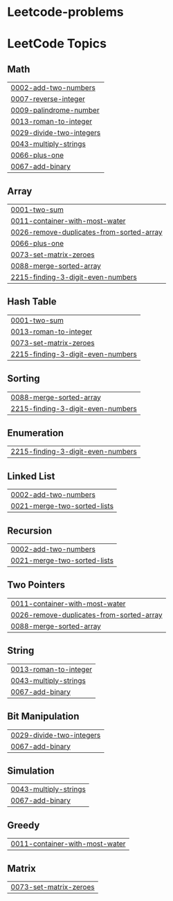 # Leetcode-problems
<!---LeetCode Topics Start-->
# LeetCode Topics
## Math
|  |
| ------- |
| [0002-add-two-numbers](https://github.com/RahulRaj0904/Leetcode-problems/tree/master/0002-add-two-numbers) |
| [0007-reverse-integer](https://github.com/RahulRaj0904/Leetcode-problems/tree/master/0007-reverse-integer) |
| [0009-palindrome-number](https://github.com/RahulRaj0904/Leetcode-problems/tree/master/0009-palindrome-number) |
| [0013-roman-to-integer](https://github.com/RahulRaj0904/Leetcode-problems/tree/master/0013-roman-to-integer) |
| [0029-divide-two-integers](https://github.com/RahulRaj0904/Leetcode-problems/tree/master/0029-divide-two-integers) |
| [0043-multiply-strings](https://github.com/RahulRaj0904/Leetcode-problems/tree/master/0043-multiply-strings) |
| [0066-plus-one](https://github.com/RahulRaj0904/Leetcode-problems/tree/master/0066-plus-one) |
| [0067-add-binary](https://github.com/RahulRaj0904/Leetcode-problems/tree/master/0067-add-binary) |
## Array
|  |
| ------- |
| [0001-two-sum](https://github.com/RahulRaj0904/Leetcode-problems/tree/master/0001-two-sum) |
| [0011-container-with-most-water](https://github.com/RahulRaj0904/Leetcode-problems/tree/master/0011-container-with-most-water) |
| [0026-remove-duplicates-from-sorted-array](https://github.com/RahulRaj0904/Leetcode-problems/tree/master/0026-remove-duplicates-from-sorted-array) |
| [0066-plus-one](https://github.com/RahulRaj0904/Leetcode-problems/tree/master/0066-plus-one) |
| [0073-set-matrix-zeroes](https://github.com/RahulRaj0904/Leetcode-problems/tree/master/0073-set-matrix-zeroes) |
| [0088-merge-sorted-array](https://github.com/RahulRaj0904/Leetcode-problems/tree/master/0088-merge-sorted-array) |
| [2215-finding-3-digit-even-numbers](https://github.com/RahulRaj0904/Leetcode-problems/tree/master/2215-finding-3-digit-even-numbers) |
## Hash Table
|  |
| ------- |
| [0001-two-sum](https://github.com/RahulRaj0904/Leetcode-problems/tree/master/0001-two-sum) |
| [0013-roman-to-integer](https://github.com/RahulRaj0904/Leetcode-problems/tree/master/0013-roman-to-integer) |
| [0073-set-matrix-zeroes](https://github.com/RahulRaj0904/Leetcode-problems/tree/master/0073-set-matrix-zeroes) |
| [2215-finding-3-digit-even-numbers](https://github.com/RahulRaj0904/Leetcode-problems/tree/master/2215-finding-3-digit-even-numbers) |
## Sorting
|  |
| ------- |
| [0088-merge-sorted-array](https://github.com/RahulRaj0904/Leetcode-problems/tree/master/0088-merge-sorted-array) |
| [2215-finding-3-digit-even-numbers](https://github.com/RahulRaj0904/Leetcode-problems/tree/master/2215-finding-3-digit-even-numbers) |
## Enumeration
|  |
| ------- |
| [2215-finding-3-digit-even-numbers](https://github.com/RahulRaj0904/Leetcode-problems/tree/master/2215-finding-3-digit-even-numbers) |
## Linked List
|  |
| ------- |
| [0002-add-two-numbers](https://github.com/RahulRaj0904/Leetcode-problems/tree/master/0002-add-two-numbers) |
| [0021-merge-two-sorted-lists](https://github.com/RahulRaj0904/Leetcode-problems/tree/master/0021-merge-two-sorted-lists) |
## Recursion
|  |
| ------- |
| [0002-add-two-numbers](https://github.com/RahulRaj0904/Leetcode-problems/tree/master/0002-add-two-numbers) |
| [0021-merge-two-sorted-lists](https://github.com/RahulRaj0904/Leetcode-problems/tree/master/0021-merge-two-sorted-lists) |
## Two Pointers
|  |
| ------- |
| [0011-container-with-most-water](https://github.com/RahulRaj0904/Leetcode-problems/tree/master/0011-container-with-most-water) |
| [0026-remove-duplicates-from-sorted-array](https://github.com/RahulRaj0904/Leetcode-problems/tree/master/0026-remove-duplicates-from-sorted-array) |
| [0088-merge-sorted-array](https://github.com/RahulRaj0904/Leetcode-problems/tree/master/0088-merge-sorted-array) |
## String
|  |
| ------- |
| [0013-roman-to-integer](https://github.com/RahulRaj0904/Leetcode-problems/tree/master/0013-roman-to-integer) |
| [0043-multiply-strings](https://github.com/RahulRaj0904/Leetcode-problems/tree/master/0043-multiply-strings) |
| [0067-add-binary](https://github.com/RahulRaj0904/Leetcode-problems/tree/master/0067-add-binary) |
## Bit Manipulation
|  |
| ------- |
| [0029-divide-two-integers](https://github.com/RahulRaj0904/Leetcode-problems/tree/master/0029-divide-two-integers) |
| [0067-add-binary](https://github.com/RahulRaj0904/Leetcode-problems/tree/master/0067-add-binary) |
## Simulation
|  |
| ------- |
| [0043-multiply-strings](https://github.com/RahulRaj0904/Leetcode-problems/tree/master/0043-multiply-strings) |
| [0067-add-binary](https://github.com/RahulRaj0904/Leetcode-problems/tree/master/0067-add-binary) |
## Greedy
|  |
| ------- |
| [0011-container-with-most-water](https://github.com/RahulRaj0904/Leetcode-problems/tree/master/0011-container-with-most-water) |
## Matrix
|  |
| ------- |
| [0073-set-matrix-zeroes](https://github.com/RahulRaj0904/Leetcode-problems/tree/master/0073-set-matrix-zeroes) |
<!---LeetCode Topics End-->